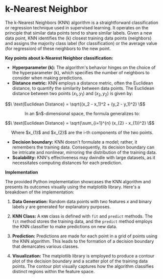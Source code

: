 # k-Nearest Neighbor

The k-Nearest Neighbors (KNN) algorithm is a straightforward classification or regression technique used in supervised learning. It operates on the principle that similar data points tend to share similar labels. Given a new data point, KNN identifies the \(k\) closest training data points (neighbors) and assigns the majority class label (for classification) or the average value (for regression) of these neighbors to the new point.

**Key points about k-Nearest Neighbor classification:**
- **Hyperparameter \(k\):** The algorithm's behavior hinges on the choice of the hyperparameter \(k\), which specifies the number of neighbors to consider when making predictions.
- **Distance metric:** KNN employs a distance metric, often the Euclidean distance, to quantify the similarity between data points. The Euclidean distance between two points $(x_{1}, y_{1})$ and $(x_{2}, y_{2})$ is given by:
  
$$\ \text{Euclidean Distance} = \sqrt{(x_2 - x_1)^2 + (y_2 - y_1)^2} \$$ 
  
 <p align="center"> In an $n$-dimensional space, the formula generalizes to: </center>
  
$$\ \text{Euclidean Distance} = \sqrt{\sum_{i=1}^{n} (x_{2} - x_{1})^2} \$$
  
 <p align="center"> Where $x_{1}$ and $x_{2}$ are the i-th components of the two points. </center>

- **Decision boundary:** KNN doesn't formulate a model; rather, it remembers the training data. Consequently, its decision boundary can be intricate and nonlinear, mirroring the distribution of the training data.
- **Scalability:** KNN's effectiveness may dwindle with large datasets, as it necessitates computing distances for each prediction.

**Implementation**

The provided Python implementation showcases the KNN algorithm and presents its outcomes visually using the matplotlib library. Here's a breakdown of the implementation:

1. **Data Generation:** Random data points with two features $x$ and binary labels $y$ are generated for explanatory purposes.

2. **KNN Class:** A `KNN` class is defined with `fit` and `predict` methods. The `fit` method stores the training data, and the `predict` method employs the KNN classifier to make predictions on new data.

3. **Prediction:** Predictions are made for each point in a grid of points using the KNN algorithm. This leads to the formation of a decision boundary that demarcates various classes.

4. **Visualization:** The matplotlib library is employed to produce a contour plot of the decision boundary and a scatter plot of the training data points. The contour plot visually captures how the algorithm classifies distinct regions within the feature space.
